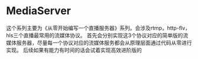 # MediaServer

这个系列主要为《从零开始编写一个直播服务器》系列。会涉及rtmp，http-flv，hls三个直播最常用的流媒体协议。
首先会分别实现这3个协议对应的简单版的流媒体服务器，尽量每一个协议对应的流媒体服务都会从原理层面通过代码从零进行实现。
后续如果有能力有时间的话会试着实现高效进阶版的
